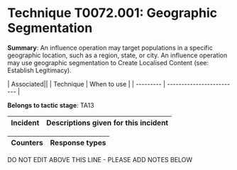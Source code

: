 # Technique T0072.001: Geographic Segmentation

**Summary**: An influence operation may target populations in a specific geographic location, such as a region, state, or city. An influence operation may use geographic segmentation to Create Localised Content (see: Establish Legitimacy).


| Associated||
| Technique | When to use |
| --------- | ------------------------- |


**Belongs to tactic stage**: TA13


| Incident | Descriptions given for this incident |
| -------- | -------------------- |



| Counters | Response types |
| -------- | -------------- |


DO NOT EDIT ABOVE THIS LINE - PLEASE ADD NOTES BELOW
